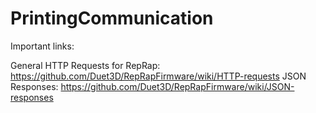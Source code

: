 # PrintingCommunication

Important links: 

General HTTP Requests for RepRap: https://github.com/Duet3D/RepRapFirmware/wiki/HTTP-requests
JSON Responses: https://github.com/Duet3D/RepRapFirmware/wiki/JSON-responses
